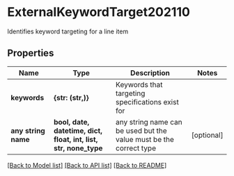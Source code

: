 # ExternalKeywordTarget202110

Identifies keyword targeting for a line item

## Properties
Name | Type | Description | Notes
------------ | ------------- | ------------- | -------------
**keywords** | **{str: (str,)}** | Keywords that targeting specifications exist for | 
**any string name** | **bool, date, datetime, dict, float, int, list, str, none_type** | any string name can be used but the value must be the correct type | [optional]

[[Back to Model list]](../README.md#documentation-for-models) [[Back to API list]](../README.md#documentation-for-api-endpoints) [[Back to README]](../README.md)


